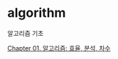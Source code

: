 # algorithm
알고리즘 기초

[Chapter 01. 알고리즘: 효율, 분석, 차수](https://moondongmin.notion.site/Chapter-01-18f357c44e56800f93cbecdaa955289e?pvs=4)

